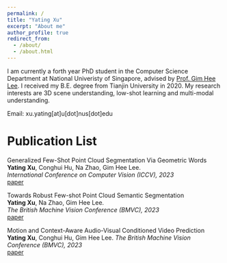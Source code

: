 ```yaml
---
permalink: /
title: "Yating Xu"
excerpt: "About me"
author_profile: true
redirect_from: 
  - /about/
  - /about.html
---
```


I am currently a forth year PhD student in the Computer Science Department at National Univeristy of Singapore, advised by [Prof. Gim Hee Lee](https://www.comp.nus.edu.sg/cs/people/leegh/). I received my B.E. degree from Tianjin University in 2020. My research interests are 3D scene understanding, low-shot learning and multi-modal understanding.

Email: xu.yating[at]u[dot]nus[dot]edu

Publication List
====================================
Generalized Few-Shot Point Cloud Segmentation Via Geometric Words  
**Yating Xu**, Conghui Hu, Na Zhao, Gim Hee Lee.  
*International Conference on Computer Vision (ICCV), 2023*  
[paper](https://arxiv.org/abs/2309.11222)  

Towards Robust Few-shot Point Cloud Semantic Segmentation  
**Yating Xu**, Na Zhao, Gim Hee Lee.  
*The British Machine Vision Conference (BMVC), 2023*  
[paper](https://arxiv.org/abs/2309.11228)

Motion and Context-Aware Audio-Visual Conditioned Video Prediction  
**Yating Xu**, Conghui Hu, Gim Hee Lee.
*The British Machine Vision Conference (BMVC), 2023*  
[paper](https://arxiv.org/abs/2212.04679)


